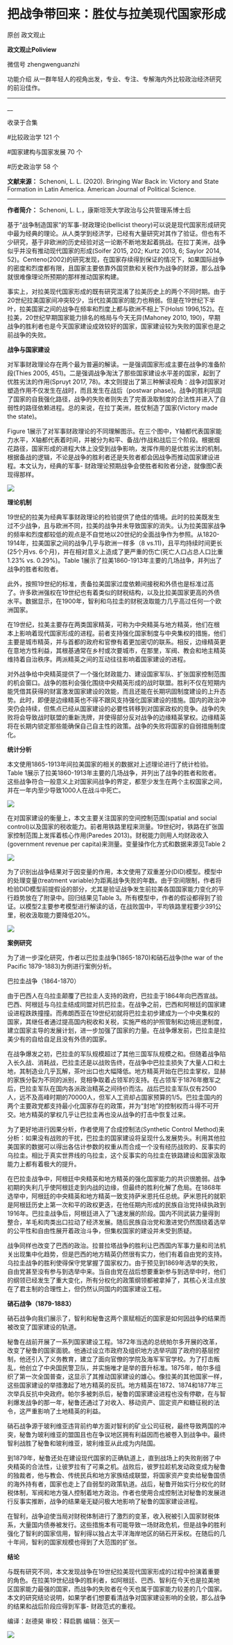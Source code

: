 

#  把战争带回来：胜仗与拉美现代国家形成

原创 政文观止 

**政文观止Poliview** 

微信号 zhengwenguanzhi

功能介绍 从一群年轻人的视角出发，专业、专注、专解海内外比较政治经济研究的前沿佳作。

____

__

收录于合集

#比较政治学 121 个

#国家建构与国家发展 70 个

#历史政治学 58 个

**文献来源：** Schenoni, L. L. (2020). Bringing War Back in: Victory and State
Formation in Latin America. American Journal of Political Science.

 ****

 **作者简介：** Schenoni, L. L.，康斯坦茨大学政治与公共管理系博士后

基于“战争制造国家”的军事-财政理论(bellicist
theory)可以说是现代国家形成研究中最为经典的理论。从人类学到经济学，已经有大量研究对其作了验证。但也有不少研究，基于非欧洲的历史经验对这一论断不断地发起着挑战。在拉丁美洲，战争似乎并没有推动现代国家的形成(Soifer
2015, 202; Kurtz 2013, 6; Saylor 2014,
52)。Centeno(2002)的研究发现，在国家存续得到保证的情况下，如果国际战争的密度和烈度都有限，且国家主要依靠外国贷款和关税作为战争的财源，那么战争就很难像理论所预期的那样推动国家构建。

  

事实上，对拉美现代国家形成的既有研究混淆了拉美历史上的两个不同时期。由于20世纪拉美国家间冲突较少，当代拉美国家的能力也稍弱。但是在19世纪下半叶，拉美国家之间的战争在频率和烈度上都与欧洲不相上下(Holsti
1996,152)。在拉美，20世纪早期国家能力排名的格局与今天无异(Mahoney 2010,
190)，早期战争的胜利者也是今天国家建设成效较好的国家，国家建设较为失败的国家也是之前战争的失败。

  

 **战争与国家建设**

对军事财政理论存在两个最为普遍的解读。一是强调国家形成主要在战争的准备阶段(Thies 2005,
451)。二是强调战争淘汰了那些国家建设水平差的国家，起到了优胜劣汰的作用(Spruyt 2017,
78)。本文则提出了第三种解读视角：战争对国家对塑造作用不仅发生在战时，而且发生在战后（postwar
phase)。战争的胜利巩固了国家的自我强化路径，战争的失败者则失去了完善汲取制度的合法性并进入了自弱性的路径依赖进程。总的来说，在拉丁美洲，胜仗制造了国家(Victory
made the state)。

  

Figure
1展示了对军事财政理论的不同理解图示。在三个图中，Y轴都代表国家能力水平，X轴都代表着时间，并被分为和平、备战/作战和战后三个阶段。根据烟花路径，国家形成的进程大体上没受到战争影响，发挥作用的是优胜劣汰的机制。根据备战的逻辑，不论是战争的胜利者还是失败者都会因战争而推动国家建设进程。本文认为，经典的军事-
财政理论预期战争会使胜者和败者分途，就像图C表现得那样。

![](images/161/2.png)

 **理论机制**  

19世纪的拉美为经典军事财政理论的检验提供了绝佳的情境。此时的拉美既发生过不少战争，且与欧洲不同，拉美的战争并未导致国家的消失。认为拉美国家战争的频率和烈度都较低的观点是不自觉地以20世纪的全面战争作为参照。从1820-1914年，拉美国家之间的战争几乎与欧洲一样多（8
vs.11)，且平均持续时间更长(25个月vs. 6个月)，并在相对意义上造成了更严重的伤亡(死亡人口占总人口比重 1.23% vs.
0.29%)。Table 1展示了拉美1860-1913年主要的几场战争，并列出了战争的胜者和败者。

  

此外，按照19世纪的标准，责备拉美国家过度依赖间接税和外债也是标准过高了。许多欧洲强权在19世纪也有着类似的财税结构，以及比拉美国家更高的外债水平。数据显示，在1900年，智利和乌拉圭的财税汲取能力几乎高过任何一个欧洲国家。

  

在19世纪，拉美主要存在两类国家精英，可称为中央精英与地方精英，他们在根本上影响着现代国家形成的进程。前者支持强化国家制度与中央集权的措施，他们主要是城市精英，并与首都的政府和官僚有着更加密切的联系。相反，边缘精英更在意地方性利益，其根基通常在乡村或次要城市，在那里，军阀、教会和地主精英维持着自治秩序。两派精英之间的互动往往影响着国家建设的进程。

  

对外战争给中央精英提供了一个强化财政能力、建设国家军队、扩张国家控制范围的机会窗口。战争的胜利会强化围绕中央精英形成的战时联盟。胜利不仅在短期内能凭借其获得的财富激发国家建设的效能，而且还能在长期巩固制度建设的上升态势。此时，即便是边缘精英也不得不跟风支持强化国家建设的措施。国内的政治冲突仍会持续，但焦点已经从国家建设的必要性转移到对国家政权的竞争。战争的失败将会导致战时联盟的重新洗牌，并使得部分反对战争的边缘精英掌权。边缘精英将在长期内锁定那些能确保自己自主性的政策。战争的失败将国家的自弱措施制度化。

  

 **统计分析**

本文使用1865-1913年间拉美国家的相关的数据对上述理论进行了统计检验。Table
1展示了拉美1860-1913年主要的几场战争，并列出了战争的胜者和败者。这些战争符合一般意义上对国家间战争的界定，都至少发生在两个主权国家之间，并在一年内至少导致1000人在战斗中死亡。

![](images/161/3.png)

在对国家建设的衡量上，本文主要关注国家的空间控制范围(spatial and social
control)以及国家的税收能力。前者用铁路里程来测量。19世纪时，铁路在扩张国家控制范围上发挥着核心作用(Paredes
2013)。财税能力则用人均财政收入(government revenue per capita)来测量。变量操作化方式和数据来源见Table 2

![](images/161/4.png)

为了识别出战争结果对于因变量的作用，本文使用了双重差分(DID)模型。模型中的处理变量(treatment
variable)为距离战争失败的年数。由于空间限制，作者将检验DID模型前提假设的部分，尤其是验证战争发生前拉美各国国家能力变化的平行趋势放在了附录中。回归结果见Table
3。所有模型中，作者的假设都得到了验证。以模型2主要参考模型进行解读的话，在战败国中，平均铁路里程要少391公里，税收汲取能力要降低20%。

![](images/161/5.png)

 **案例研究**

为了进一步深化研究，作者以巴拉圭战争(1865-1870)和硝石战争(the war of the Pacific 1879-1883)为例进行案例分析。

巴拉圭战争（1864-1870）

  

由于巴西人在乌拉圭颠覆了巴拉圭人支持的政府，巴拉圭于1864年向巴西宣战。巴西、阿根廷与乌拉圭结成同盟对抗巴拉圭。在战争之前，巴西和阿根廷的国家建设进程跌跌撞撞。而弗朗西亚在19世纪初就将巴拉圭初步建成为一个中央集权的国家，其继任者通过提高国内税收和关税，实施严格的护照管制和边境巡逻制度，建立国家主导的发展计划，进一步加强了国家的力量。在战争爆发前，巴拉圭是拉美少有的自给自足且没有外债的国家。

  

在战争爆发之初，巴拉圭的军队规模超过了其他三国军队规模之和。但随着战争陷入长久战、消耗战，巴拉圭还是以战败告终，在战争中巴拉圭损失了大量人口和土地，其制造业几乎瓦解，茶叶出口也大幅降低。地方精英开始在巴拉圭掌权，显赫的家族分裂为不同的派别，竞相争取着占领军的支持。在占领军于1876年撤军之后，巴拉圭军队在国内各派政治精英之间待价而沽。战后巴拉圭军队仅有2500人，远不及高峰时期的70000人，但军人工资却占国家预算的1/5。巴拉圭国内的两个主要政党都支持最小化国家存在的政策，并为“封地”的控制权而斗得不可开交。地方精英的掌权几乎让巴拉圭再也没从战争的打击中恢复过来。

  

为了更好地进行因果分析，作者使用了合成控制法(Synthetic Control
Method)来分析：如果没有战败的干扰，巴拉圭的国家建设将呈现什么发展势头。利用其他拉美国家的数据可以得出各估计参数的权重从而合成一个没有经历战败的、反事实的乌拉圭。相比于真实世界线的乌拉圭，这个反事实的乌拉圭在铁路建设和国家汲取能力上都有着极大的提升。

  

在巴拉圭战争中，阿根廷中央精英和地方精英的强化国家能力的共识很脆弱。战争初期的失利几乎使阿根廷走到内战的边缘，但最终的胜利化解了危局。在1868年选举中，阿根廷的中央精英和地方精英一致支持萨米恩托任总统。萨米恩托的就职是阿根廷历史上第一次和平的政权更迭，在他任期内形成的民族自治党持续执政到1916年。巴拉圭战争后，阿根廷进入了飞速发展的阶段。国内不同武装力量得到整合，羊毛和肉类出口拉动了经济发展。随后民族自治党和激进党仍然围绕着选举的公平性和自由性展开着政治斗争，但集权国家的建设并未受到质疑。

  

战争同样也改变了巴西的政治。拉普拉塔战争的胜利让巴西国内军事力量和司法机关出现集中化趋势，但是巴西的地方精英仍然很有实力，他们有着自由党的支持。乌拉圭战争的胜利使得保守党掌握了国家权力。由于预见到1869年选举的失败，自由党甚至没有参与到选举中来。当自由党在战后想要重新参与到选举中时，他们的纲领已经发生了重大变化，所有分权化的政策纲领都被拿掉了，其核心关注点放在了君主制的合理性上，但仍然认同国内的国家建设工程。

  

 **硝石战争（1879-1883）**

硝石战争向我们展示了，智利和秘鲁这两个禀赋相近的国家是如何因战争的结果而被改变了国家建设的轨道。

  

秘鲁在战前开展了一系列国家建设工程。1872年当选的总统帕尔多开展的改革，改变了秘鲁的国家面貌。他通过设立市政府及组织地方选举巩固了政府的基层控制，他还引入了义务教育，建立了面向官僚的学院及海军军官学校。为了打击叛乱，他创立了中央国民警卫队，并实施唯才是举的晋升标准。1875年，帕尔多组织了第一次全国普查，这显示了其推动国家建设的雄心。像拉美的其他国家一样，这些国家建设的举措激起了地方精英的反抗。地方精英在1872、1874和1877年三次举兵反抗中央政府。帕尔多被刺杀后，秘鲁的国家建设进程也没有停歇，在与智利爆发战争的那一年，秘鲁还通过了对收入、移动资产、固定资产和糖征税的法令，这严重影响了土地精英的利益。

  

硝石战争源于玻利维亚违背前约单方面对智利的矿业公司征税，最终导致两国的冲突，秘鲁为玻利维亚的盟国且也在争议地区拥有利益因而也被卷入到战争中。最终智利战胜了秘鲁和玻利维亚，玻利维亚从此成为内陆国。

  

到1879年，秘鲁还处在建设现代国家的正确轨道上，直到战场上的失败削弱了中央精英的合法性，让彼罗拉有了可乘之机。战败后，彼罗拉趁机发动政变成为秘鲁的独裁者，他与教会、传统民兵和地方家族结成联盟，将国家资产变卖给秘鲁国债的海外持有者，国家也走上了自弱型的政策轨道。战后，秘鲁开始实行分权化的财税体制，军阀和地方强人控制着地方政治。作者也使用合成控制法对秘鲁的发展进行反事实推断，战争的结果毫无疑问极大地影响了秘鲁的国家建设进程。

  

在智利，战争迫使当局对财税体制进行了激烈的变革，收入税被引入国家财税体系，大量国内债券被发行。这些措施本有可能导致一场财政危机，但是战争的胜利强化了智利的国家信用，智利得以独占太平洋海岸地区的硝石开采权。在随后的几十年间，智利的国家规模也得到了大范围的扩张。

  

 **结论**

与既有研究不同，本文发现战争在19世纪拉美现代国家形成的过程中扮演着重要的角色。在拉美19世纪战争的胜利者，如阿根廷、巴西、智利在今天也是拉美地区国家能力最强的国家，而战争的失败者在今天也属于国家能力较差的几个国家。本文的研究结论说明，如果学者们想要看清战争对国家建设影响的全貌，那么战争的结果和战后阶段应得到军事-
财政范式的重视。

  

编译：赵德昊 审校：释启鹏 编辑：张天一

  

![](images/161/6.jpeg)

  

